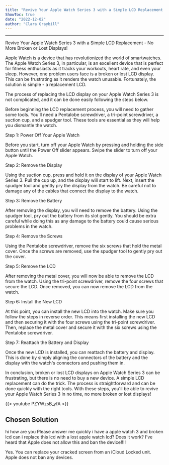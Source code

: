 ```yaml
---
title: "Revive Your Apple Watch Series 3 with a Simple LCD Replacement - No More Broken or Lost Displays!"
ShowToc: true 
date: "2022-12-02"
author: "Clara Graybill"
---
```

*****
Revive Your Apple Watch Series 3 with a Simple LCD Replacement - No More Broken or Lost Displays!

Apple Watch is a device that has revolutionized the world of smartwatches. The Apple Watch Series 3, in particular, is an excellent device that is perfect for fitness enthusiasts as it tracks your workouts, heart rate, and even your sleep. However, one problem users face is a broken or lost LCD display. This can be frustrating as it renders the watch unusable. Fortunately, the solution is simple - a replacement LCD. 

The process of replacing the LCD display on your Apple Watch Series 3 is not complicated, and it can be done easily following the steps below.

Before beginning the LCD replacement process, you will need to gather some tools. You'll need a Pentalobe screwdriver, a tri-point screwdriver, a suction cup, and a spudger tool. These tools are essential as they will help you dismantle the watch.

Step 1: Power Off Your Apple Watch

Before you start, turn off your Apple Watch by pressing and holding the side button until the Power Off slider appears. Swipe the slider to turn off your Apple Watch.

Step 2: Remove the Display

Using the suction cup, press and hold it on the display of your Apple Watch Series 3. Pull the cup up, and the display will start to lift. Next, insert the spudger tool and gently pry the display from the watch. Be careful not to damage any of the cables that connect the display to the watch.

Step 3: Remove the Battery

After removing the display, you will need to remove the battery. Using the spudger tool, pry out the battery from its slot gently. You should be extra careful while doing this as any damage to the battery could cause serious problems in the watch.

Step 4: Remove the Screws

Using the Pentalobe screwdriver, remove the six screws that hold the metal cover. Once the screws are removed, use the spudger tool to gently pry out the cover.

Step 5: Remove the LCD

After removing the metal cover, you will now be able to remove the LCD from the watch. Using the tri-point screwdriver, remove the four screws that secure the LCD. Once removed, you can now remove the LCD from the watch.

Step 6: Install the New LCD

At this point, you can install the new LCD into the watch. Make sure you follow the steps in reverse order. This means first installing the new LCD and then securing it with the four screws using the tri-point screwdriver. Then, replace the metal cover and secure it with the six screws using the Pentalobe screwdriver. 

Step 7: Reattach the Battery and Display

Once the new LCD is installed, you can reattach the battery and display. This is done by simply aligning the connectors of the battery and the display with the watch's connectors and pushing them in.

In conclusion, broken or lost LCD displays on Apple Watch Series 3 can be frustrating, but there is no need to buy a new device. A simple LCD replacement can do the trick. The process is straightforward and can be done quickly with the right tools. With these steps, you'll be able to revive your Apple Watch Series 3 in no time, no more broken or lost displays!

{{< youtube PZYWzsB_yfA >}} 



## Chosen Solution
 hi
how are you
Please answer me quickly
i have  a apple watch 3  and broken lcd
can i replace this lcd with a lost apple watch lcd?
Does it work?
I've heard that Apple does not allow this and ban the device!!!!

 Yes.
You can replace your cracked screen from an iCloud Locked unit. Apple does not ban any devices.




